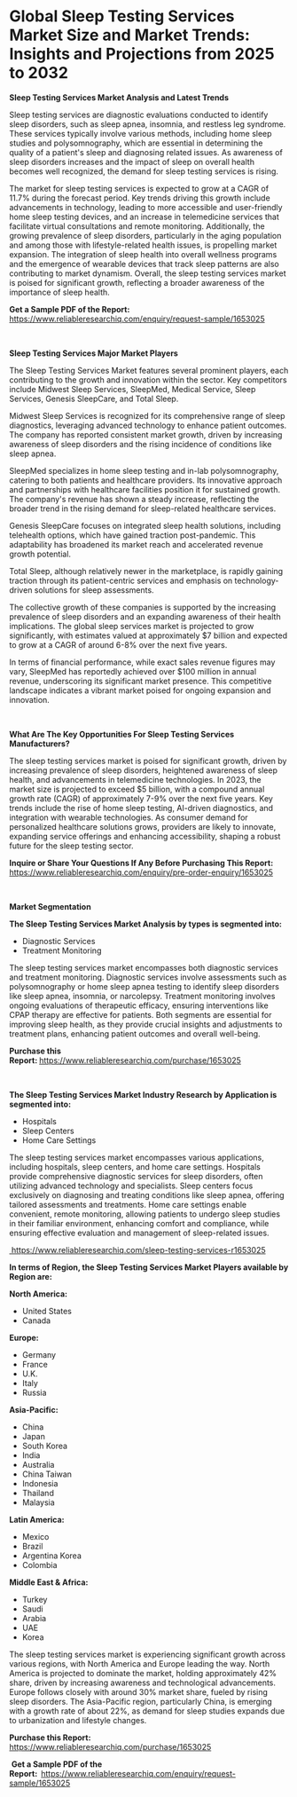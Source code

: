 <p><h1>Global Sleep Testing Services Market Size and Market Trends: Insights and Projections from 2025 to 2032</h1></p><p><strong>Sleep Testing Services Market Analysis and Latest Trends</strong></p>
<p><p>Sleep testing services are diagnostic evaluations conducted to identify sleep disorders, such as sleep apnea, insomnia, and restless leg syndrome. These services typically involve various methods, including home sleep studies and polysomnography, which are essential in determining the quality of a patient's sleep and diagnosing related issues. As awareness of sleep disorders increases and the impact of sleep on overall health becomes well recognized, the demand for sleep testing services is rising.</p><p>The market for sleep testing services is expected to grow at a CAGR of 11.7% during the forecast period. Key trends driving this growth include advancements in technology, leading to more accessible and user-friendly home sleep testing devices, and an increase in telemedicine services that facilitate virtual consultations and remote monitoring. Additionally, the growing prevalence of sleep disorders, particularly in the aging population and among those with lifestyle-related health issues, is propelling market expansion. The integration of sleep health into overall wellness programs and the emergence of wearable devices that track sleep patterns are also contributing to market dynamism. Overall, the sleep testing services market is poised for significant growth, reflecting a broader awareness of the importance of sleep health.</p></p>
<p><strong>Get a Sample PDF of the Report:&nbsp;</strong> <a href="https://www.reliableresearchiq.com/enquiry/request-sample/1653025?utm_campaign=1144&utm_medium=2&utm_source=Github&utm_content=ia&utm_term=16042025&utm_id=sleep-testing-services">https://www.reliableresearchiq.com/enquiry/request-sample/1653025</a></p>
<p>&nbsp;</p>
<p><strong>Sleep Testing Services Major Market Players</strong></p>
<p><p>The Sleep Testing Services Market features several prominent players, each contributing to the growth and innovation within the sector. Key competitors include Midwest Sleep Services, SleepMed, Medical Service, Sleep Services, Genesis SleepCare, and Total Sleep. </p><p>Midwest Sleep Services is recognized for its comprehensive range of sleep diagnostics, leveraging advanced technology to enhance patient outcomes. The company has reported consistent market growth, driven by increasing awareness of sleep disorders and the rising incidence of conditions like sleep apnea. </p><p>SleepMed specializes in home sleep testing and in-lab polysomnography, catering to both patients and healthcare providers. Its innovative approach and partnerships with healthcare facilities position it for sustained growth. The company's revenue has shown a steady increase, reflecting the broader trend in the rising demand for sleep-related healthcare services.</p><p>Genesis SleepCare focuses on integrated sleep health solutions, including telehealth options, which have gained traction post-pandemic. This adaptability has broadened its market reach and accelerated revenue growth potential. </p><p>Total Sleep, although relatively newer in the marketplace, is rapidly gaining traction through its patient-centric services and emphasis on technology-driven solutions for sleep assessments. </p><p>The collective growth of these companies is supported by the increasing prevalence of sleep disorders and an expanding awareness of their health implications. The global sleep services market is projected to grow significantly, with estimates valued at approximately $7 billion and expected to grow at a CAGR of around 6-8% over the next five years. </p><p>In terms of financial performance, while exact sales revenue figures may vary, SleepMed has reportedly achieved over $100 million in annual revenue, underscoring its significant market presence. This competitive landscape indicates a vibrant market poised for ongoing expansion and innovation.</p></p>
<p>&nbsp;</p>
<p><strong>What Are The Key Opportunities For Sleep Testing Services Manufacturers?</strong></p>
<p><p>The sleep testing services market is poised for significant growth, driven by increasing prevalence of sleep disorders, heightened awareness of sleep health, and advancements in telemedicine technologies. In 2023, the market size is projected to exceed $5 billion, with a compound annual growth rate (CAGR) of approximately 7-9% over the next five years. Key trends include the rise of home sleep testing, AI-driven diagnostics, and integration with wearable technologies. As consumer demand for personalized healthcare solutions grows, providers are likely to innovate, expanding service offerings and enhancing accessibility, shaping a robust future for the sleep testing sector.</p></p>
<p><strong>Inquire or Share Your Questions If Any Before Purchasing This Report:</strong> <a href="https://www.reliableresearchiq.com/enquiry/pre-order-enquiry/1653025?utm_campaign=1144&utm_medium=2&utm_source=Github&utm_content=ia&utm_term=16042025&utm_id=sleep-testing-services">https://www.reliableresearchiq.com/enquiry/pre-order-enquiry/1653025</a></p>
<p>&nbsp;</p>
<p><strong>Market Segmentation</strong></p>
<p><strong>The Sleep Testing Services Market Analysis by types is segmented into:</strong></p>
<p><ul><li>Diagnostic Services</li><li>Treatment Monitoring</li></ul></p>
<p><p>The sleep testing services market encompasses both diagnostic services and treatment monitoring. Diagnostic services involve assessments such as polysomnography or home sleep apnea testing to identify sleep disorders like sleep apnea, insomnia, or narcolepsy. Treatment monitoring involves ongoing evaluations of therapeutic efficacy, ensuring interventions like CPAP therapy are effective for patients. Both segments are essential for improving sleep health, as they provide crucial insights and adjustments to treatment plans, enhancing patient outcomes and overall well-being.</p></p>
<p><strong>Purchase this Report:&nbsp;</strong><a href="https://www.reliableresearchiq.com/purchase/1653025?utm_campaign=1144&utm_medium=2&utm_source=Github&utm_content=ia&utm_term=16042025&utm_id=sleep-testing-services">https://www.reliableresearchiq.com/purchase/1653025</a></p>
<p>&nbsp;</p>
<p><strong>The Sleep Testing Services Market Industry Research by Application is segmented into:</strong></p>
<p><ul><li>Hospitals</li><li>Sleep Centers</li><li>Home Care Settings</li></ul></p>
<p><p>The sleep testing services market encompasses various applications, including hospitals, sleep centers, and home care settings. Hospitals provide comprehensive diagnostic services for sleep disorders, often utilizing advanced technology and specialists. Sleep centers focus exclusively on diagnosing and treating conditions like sleep apnea, offering tailored assessments and treatments. Home care settings enable convenient, remote monitoring, allowing patients to undergo sleep studies in their familiar environment, enhancing comfort and compliance, while ensuring effective evaluation and management of sleep-related issues.</p></p>
<p><a href="https://www.reliableresearchiq.com/sleep-testing-services-r1653025?utm_campaign=1144&utm_medium=2&utm_source=Github&utm_content=ia&utm_term=16042025&utm_id=sleep-testing-services">&nbsp;https://www.reliableresearchiq.com/sleep-testing-services-r1653025</a></p>
<p><strong>In terms of Region, the Sleep Testing Services Market Players available by Region are:</strong></p>
<p>
    <p> <strong> North America: </strong>
        <ul>
            <li>United States</li>
            <li>Canada</li>
        </ul>
        </p> 
    <p> <strong> Europe: </strong>
        <ul>
            <li>Germany</li>
            <li>France</li>
            <li>U.K.</li>
            <li>Italy</li>
            <li>Russia</li>
        </ul>
        </p> 
    <p> <strong> Asia-Pacific: </strong>
        <ul>
            <li>China</li>
            <li>Japan</li>
            <li>South Korea</li>
            <li>India</li>
            <li>Australia</li>
            <li>China Taiwan</li>
            <li>Indonesia</li>
            <li>Thailand</li>
            <li>Malaysia</li>
        </ul>
        </p> 
    <p> <strong> Latin America: </strong>
        <ul>
            <li>Mexico</li>
            <li>Brazil</li>
            <li>Argentina Korea</li>
            <li>Colombia</li>
        </ul>
        </p> 
    <p> <strong> Middle East & Africa: </strong>
        <ul>
            <li>Turkey</li>
            <li>Saudi</li>
            <li>Arabia</li>
            <li>UAE</li>
            <li>Korea</li>
        </ul>
    </p>
    </p>
<p><p>The sleep testing services market is experiencing significant growth across various regions, with North America and Europe leading the way. North America is projected to dominate the market, holding approximately 42% share, driven by increasing awareness and technological advancements. Europe follows closely with around 30% market share, fueled by rising sleep disorders. The Asia-Pacific region, particularly China, is emerging with a growth rate of about 22%, as demand for sleep studies expands due to urbanization and lifestyle changes.</p></p>
<p><strong>Purchase this Report: </strong><a href="https://www.reliableresearchiq.com/purchase/1653025?utm_campaign=1144&utm_medium=2&utm_source=Github&utm_content=ia&utm_term=16042025&utm_id=sleep-testing-services">https://www.reliableresearchiq.com/purchase/1653025</a></p>
<p>&nbsp;<strong>Get a Sample PDF of the Report:&nbsp;&nbsp;</strong><a href="https://www.reliableresearchiq.com/enquiry/request-sample/1653025?utm_campaign=1144&utm_medium=2&utm_source=Github&utm_content=ia&utm_term=16042025&utm_id=sleep-testing-services">https://www.reliableresearchiq.com/enquiry/request-sample/1653025</a></p>
<p><strong></strong></p>
<p><p></p><p></p><p></p></p>